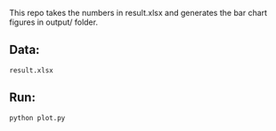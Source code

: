 This repo takes the numbers in result.xlsx and generates the bar chart figures in output/ folder.

## Data:
```
result.xlsx
```
## Run:
```
python plot.py
```


